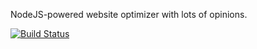 NodeJS-powered website optimizer with lots of opinions.

[![Build Status](https://travis-ci.org/tivac/node-web-build.png?branch=master)](https://travis-ci.org/tivac/node-web-build)
